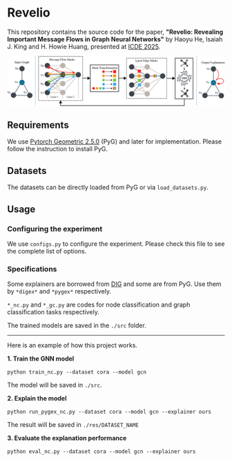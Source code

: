 # Revelio

This repository contains the source code for the paper, **"Revelio: Revealing Important Message Flows in Graph Neural Networks"** by Haoyu He, Isaiah J. King and H. Howie Huang, presented at [ICDE 2025](https://ieee-icde.org/2025/).

![framework](./framework.svg)

## Requirements

We use [Pytorch Geometric 2.5.0](https://pytorch-geometric.readthedocs.io/en/stable/) (PyG) and later for implementation. Please follow the instruction to install PyG.

## Datasets

The datasets can be directly loaded from PyG or via `load_datasets.py`.

## Usage

### Configuring the experiment

We use `configs.py` to configure the experiment. Please check this file to see the complete list of options. 

### Specifications

Some explainers are borrowed from [DIG](https://diveintographs.readthedocs.io/en/latest/) and some are from PyG.
Use them by `*digex*` and `*pygex*` respectively.

`*_nc.py` and `*_gc.py` are codes for node classification and graph classification tasks respectively.

The trained models are saved in the `./src` folder. 

---

Here is an example of how this project works.

**1. Train the GNN model**

```
python train_nc.py --dataset cora --model gcn
```

The model will be saved in `./src`.

**2. Explain the model**

```
python run_pygex_nc.py --dataset cora --model gcn --explainer ours
```

The result will be saved in `./res/DATASET_NAME`

**3. Evaluate the explanation performance**

```
python eval_nc.py --dataset cora --model gcn --explainer ours
```
